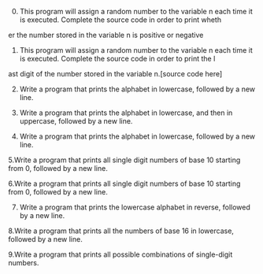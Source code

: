 0. This program will assign a random number to the variable n each time it is executed. Complete the source code in order to print wheth

                                                                                                                                        

er the number stored in the variable n is positive or negative                                                                          

                                                                                                                                        

1. This program will assign a random number to the variable n each time it is executed. Complete the source code in order to print the l

                                                                                                                                        

ast digit of the number stored in the variable n.[source code here]                                                                     

                                                                                                                                        

2. Write a program that prints the alphabet in lowercase, followed by a new line.                                                       

                                                                                                                                        

3. Write a program that prints the alphabet in lowercase, and then in uppercase, followed by a new line.                                

                                                                                                                                        

4. Write a program that prints the alphabet in lowercase, followed by a new line.                                                       

                                                                                                                                        

5.Write a program that prints all single digit numbers of base 10 starting from 0, followed by a new line.                              

                                                                                                                                        

6.Write a program that prints all single digit numbers of base 10 starting from 0, followed by a new line.                              

                                                                                                                                        

7. Write a program that prints the lowercase alphabet in reverse, followed by a new line.                                               

                                                                                                                                        

8.Write a program that prints all the numbers of base 16 in lowercase, followed by a new line.                                          

                                                                                                                                        

9.Write a program that prints all possible combinations of single-digit numbers.  
